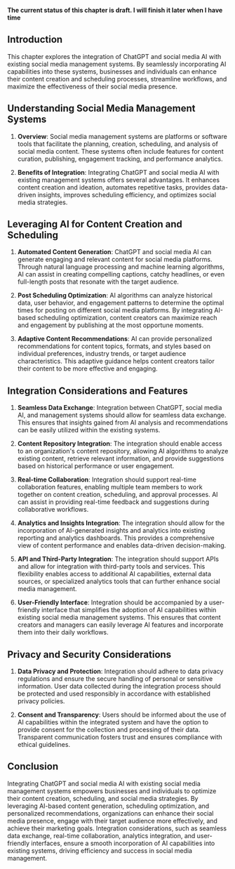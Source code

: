 **The current status of this chapter is draft. I will finish it later when I have time**

Introduction
------------

This chapter explores the integration of ChatGPT and social media AI with existing social media management systems. By seamlessly incorporating AI capabilities into these systems, businesses and individuals can enhance their content creation and scheduling processes, streamline workflows, and maximize the effectiveness of their social media presence.

Understanding Social Media Management Systems
---------------------------------------------

1. **Overview**: Social media management systems are platforms or software tools that facilitate the planning, creation, scheduling, and analysis of social media content. These systems often include features for content curation, publishing, engagement tracking, and performance analytics.

2. **Benefits of Integration**: Integrating ChatGPT and social media AI with existing management systems offers several advantages. It enhances content creation and ideation, automates repetitive tasks, provides data-driven insights, improves scheduling efficiency, and optimizes social media strategies.

Leveraging AI for Content Creation and Scheduling
-------------------------------------------------

1. **Automated Content Generation**: ChatGPT and social media AI can generate engaging and relevant content for social media platforms. Through natural language processing and machine learning algorithms, AI can assist in creating compelling captions, catchy headlines, or even full-length posts that resonate with the target audience.

2. **Post Scheduling Optimization**: AI algorithms can analyze historical data, user behavior, and engagement patterns to determine the optimal times for posting on different social media platforms. By integrating AI-based scheduling optimization, content creators can maximize reach and engagement by publishing at the most opportune moments.

3. **Adaptive Content Recommendations**: AI can provide personalized recommendations for content topics, formats, and styles based on individual preferences, industry trends, or target audience characteristics. This adaptive guidance helps content creators tailor their content to be more effective and engaging.

Integration Considerations and Features
---------------------------------------

1. **Seamless Data Exchange**: Integration between ChatGPT, social media AI, and management systems should allow for seamless data exchange. This ensures that insights gained from AI analysis and recommendations can be easily utilized within the existing systems.

2. **Content Repository Integration**: The integration should enable access to an organization's content repository, allowing AI algorithms to analyze existing content, retrieve relevant information, and provide suggestions based on historical performance or user engagement.

3. **Real-time Collaboration**: Integration should support real-time collaboration features, enabling multiple team members to work together on content creation, scheduling, and approval processes. AI can assist in providing real-time feedback and suggestions during collaborative workflows.

4. **Analytics and Insights Integration**: The integration should allow for the incorporation of AI-generated insights and analytics into existing reporting and analytics dashboards. This provides a comprehensive view of content performance and enables data-driven decision-making.

5. **API and Third-Party Integration**: The integration should support APIs and allow for integration with third-party tools and services. This flexibility enables access to additional AI capabilities, external data sources, or specialized analytics tools that can further enhance social media management.

6. **User-Friendly Interface**: Integration should be accompanied by a user-friendly interface that simplifies the adoption of AI capabilities within existing social media management systems. This ensures that content creators and managers can easily leverage AI features and incorporate them into their daily workflows.

Privacy and Security Considerations
-----------------------------------

1. **Data Privacy and Protection**: Integration should adhere to data privacy regulations and ensure the secure handling of personal or sensitive information. User data collected during the integration process should be protected and used responsibly in accordance with established privacy policies.

2. **Consent and Transparency**: Users should be informed about the use of AI capabilities within the integrated system and have the option to provide consent for the collection and processing of their data. Transparent communication fosters trust and ensures compliance with ethical guidelines.

Conclusion
----------

Integrating ChatGPT and social media AI with existing social media management systems empowers businesses and individuals to optimize their content creation, scheduling, and social media strategies. By leveraging AI-based content generation, scheduling optimization, and personalized recommendations, organizations can enhance their social media presence, engage with their target audience more effectively, and achieve their marketing goals. Integration considerations, such as seamless data exchange, real-time collaboration, analytics integration, and user-friendly interfaces, ensure a smooth incorporation of AI capabilities into existing systems, driving efficiency and success in social media management.
